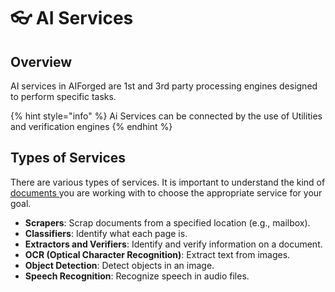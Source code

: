 # 👓 AI Services

## Overview

AI services in AIForged are 1st and 3rd party processing engines designed to perform specific tasks.

{% hint style="info" %}
Ai Services can be connected by the use of Utilities and verification engines
{% endhint %}

## Types of Services

There are various types of services. It is important to understand the kind of [documents ](../documents/documemt-types.md)you are working with to choose the appropriate service for your goal.

* **Scrapers**: Scrap documents from a specified location (e.g., mailbox).
* **Classifiers**: Identify what each page is.
* **Extractors and Verifiers**: Identify and verify information on a document.
* **OCR (Optical Character Recognition)**: Extract text from images.
* **Object Detection**: Detect objects in an image.
* **Speech Recognition**: Recognize speech in audio files.
